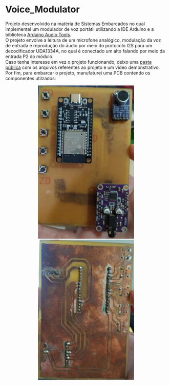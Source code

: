 # Voice_Modulator
Projeto desenvolvido na matéria de Sistemas Embarcados no qual implementei um modulador de voz portátil utilizando a IDE Arduino e a biblioteca [Arduino Audio Tools](https://github.com/pschatzmann/arduino-audio-tools).  
O projeto envolve a leitura de um microfone analógico, modulação da voz de entrada e reprodução do áudio por meio do protocolo I2S para um decodificador UDA1334A, no qual é conectado um alto falando por meio da entrada P2 do módulo.  
Caso tenha interesse em vez o projeto funcionando, deixo uma [pasta pública](https://drive.google.com/drive/folders/1XFey5y5fppw4kVPfwgO6QmhTfpFx_6br?hl=pt-BR) com os arquivos referentes ao projeto e um vídeo demonstrativo.  
Por fim, para embarcar o projeto, manufaturei uma PCB contendo os componentes utilzados:  
<p align="center">
<img src="pcb_frente.jpeg" alt="1" width="300" class="center"/> 
<img src="pcb_tras.jpeg" alt="2" width="300" class="center"/>
</p>
